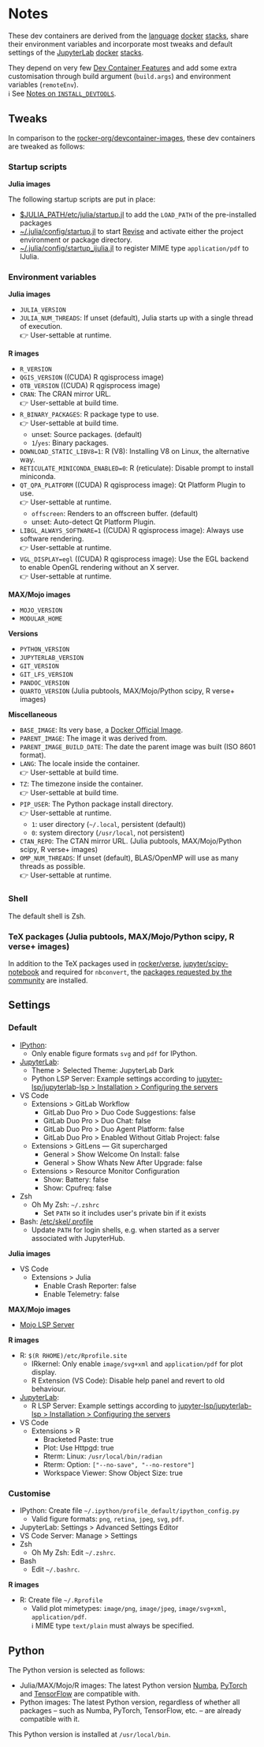 # Notes

These dev containers are derived from the
[lan](https://github.com/b-data/julia-docker-stack)[guage](https://github.com/b-data/mojo-docker-stack)
[docker](https://github.com/b-data/python-docker-stack)
[stacks](https://github.com/b-data/r-docker-stack), share their environment
variables and incorporate most tweaks and default settings of the
[Jupyter](https://github.com/b-data/jupyterlab-julia-docker-stack)[Lab](https://github.com/b-data/jupyterlab-mojo-docker-stack)
[docker](https://github.com/b-data/jupyterlab-python-docker-stack)
[stacks](https://github.com/b-data/jupyterlab-r-docker-stack).

They depend on very few
[Dev Container Features](https://containers.dev/features) and add some extra
customisation through build argument (`build.args`) and environment variables
(`remoteEnv`).  
:information_source: See [Notes on `INSTALL_DEVTOOLS`](DEVTOOLS_NOTES.md).

## Tweaks

In comparison to the
[rocker-org/devcontainer-images](https://github.com/rocker-org/devcontainer-images),
these dev containers are tweaked as follows:

### Startup scripts

**Julia images**

The following startup scripts are put in place:

* [$JULIA_PATH/etc/julia/startup.jl](https://github.com/b-data/julia-docker-stack/blob/main/base/conf/julia/etc/julia/startup.jl)
  to add the `LOAD_PATH` of the pre-installed packages
* [~/.julia/config/startup.jl](https://github.com/b-data/julia-docker-stack/blob/main/base/conf/user/var/backups/skel/.julia/config/startup.jl)
  to start [Revise](https://github.com/timholy/Revise.jl) and activate either
  the project environment or package directory.
* [~/.julia/config/startup_ijulia.jl](.devcontainer/julia-base/conf/user/etc/skel/.julia/config/startup_ijulia.jl)
  to register MIME type `application/pdf` to IJulia.

### Environment variables

**Julia images**

* `JULIA_VERSION`
* `JULIA_NUM_THREADS`: If unset (default), Julia starts up with a single thread
  of execution.  
  :point_right: User-settable at runtime.

**R images**

* `R_VERSION`
* `QGIS_VERSION` ((CUDA) R qgisprocess image)
* `OTB_VERSION` ((CUDA) R qgisprocess image)
* `CRAN`: The CRAN mirror URL.  
  :point_right: User-settable at build time.
* `R_BINARY_PACKAGES`: R package type to use.  
  :point_right: User-settable at build time.
  * unset: Source packages. (default)
  * `1`/`yes`: Binary packages.
* `DOWNLOAD_STATIC_LIBV8=1`: R (V8): Installing V8 on Linux, the alternative
  way.
* `RETICULATE_MINICONDA_ENABLED=0`: R (reticulate): Disable prompt to install
  miniconda.
* `QT_QPA_PLATFORM` ((CUDA) R qgisprocess image): Qt Platform Plugin to use.  
  :point_right: User-settable at runtime.
  * `offscreen`: Renders to an offscreen buffer. (default)
  * unset: Auto-detect Qt Platform Plugin.
* `LIBGL_ALWAYS_SOFTWARE=1` ((CUDA) R qgisprocess image): Always use software
  rendering.  
  :point_right: User-settable at runtime.
* `VGL_DISPLAY=egl` ((CUDA) R qgisprocess image): Use the EGL backend to enable
  OpenGL rendering without an X server.  
  :point_right: User-settable at runtime.

**MAX/Mojo images**

* `MOJO_VERSION`
* `MODULAR_HOME`

**Versions**

* `PYTHON_VERSION`
* `JUPYTERLAB_VERSION`
* `GIT_VERSION`
* `GIT_LFS_VERSION`
* `PANDOC_VERSION`
* `QUARTO_VERSION` (Julia pubtools, MAX/Mojo/Python scipy, R verse+ images)

**Miscellaneous**

* `BASE_IMAGE`: Its very base, a [Docker Official Image](https://hub.docker.com/search?q=&type=image&image_filter=official).
* `PARENT_IMAGE`: The image it was derived from.
* `PARENT_IMAGE_BUILD_DATE`: The date the parent image was built (ISO 8601
  format).
* `LANG`: The locale inside the container.  
  :point_right: User-settable at build time.
* `TZ`: The timezone inside the container.  
  :point_right: User-settable at build time.
* `PIP_USER`: The Python package install directory.  
  :point_right: User-settable at runtime.
  * `1`: user directory (`~/.local`, persistent (default))
  * `0`: system directory (`/usr/local`, not persistent)
* `CTAN_REPO`: The CTAN mirror URL. (Julia pubtools, MAX/Mojo/Python scipy, R
  verse+ images)
* `OMP_NUM_THREADS`: If unset (default), BLAS/OpenMP will use as many
  threads as possible.  
  :point_right: User-settable at runtime.

### Shell

The default shell is Zsh.

### TeX packages (Julia pubtools, MAX/Mojo/Python scipy, R verse+ images)

In addition to the TeX packages used in
[rocker/verse](https://github.com/rocker-org/rocker-versioned2/blob/master/scripts/install_texlive.sh),
[jupyter/scipy-notebook](https://github.com/jupyter/docker-stacks/blob/main/images/scipy-notebook/Dockerfile)
and required for `nbconvert`, the
[packages requested by the community](https://yihui.org/gh/tinytex/tools/pkgs-yihui.txt)
are installed.

## Settings

### Default

* [IPython](.devcontainer/conf/ipython/usr/local/etc/ipython/ipython_config.py):
  * Only enable figure formats `svg` and `pdf` for IPython.
* [JupyterLab](.devcontainer/conf/jupyterlab/usr/local/share/jupyter/lab/settings/overrides.json):
  * Theme > Selected Theme: JupyterLab Dark
  * Python LSP Server: Example settings according to
    [jupyter-lsp/jupyterlab-lsp > Installation > Configuring the servers](https://github.com/jupyter-lsp/jupyterlab-lsp#configuring-the-servers)
* VS Code
  * Extensions > GitLab Workflow
    * GitLab Duo Pro > Duo Code Suggestions: false
    * GitLab Duo Pro > Duo Chat: false
    * GitLab Duo Pro > Duo Agent Platform: false
    * GitLab Duo Pro > Enabled Without Gitlab Project: false
  * Extensions > GitLens — Git supercharged
    * General > Show Welcome On Install: false
    * General > Show Whats New After Upgrade: false
  * Extensions > Resource Monitor Configuration
    * Show: Battery: false
    * Show: Cpufreq: false
* Zsh
  * Oh My Zsh: `~/.zshrc`
    * Set `PATH` so it includes user's private bin if it exists
* Bash: [/etc/skel/.profile](.devcontainer/conf/shell/etc/skel/.profile)
  * Update `PATH` for login shells, e.g. when started as a server associated
    with JupyterHub.

**Julia images**

* VS Code
  * Extensions > Julia
    * Enable Crash Reporter: false
    * Enable Telemetry: false

**MAX/Mojo images**

* [Mojo LSP Server](.devcontainer/mojo-base/conf/jupyterlab/usr/local/etc/jupyter/jupyter_server_config.d/mojo-lsp-server.json)

**R images**

* R: `$(R RHOME)/etc/Rprofile.site`
  * IRkernel: Only enable `image/svg+xml` and `application/pdf` for plot
    display.
  * R Extension (VS Code): Disable help panel and revert to old behaviour.
* [JupyterLab](.devcontainer/r-base/conf/jupyterlab/usr/local/share/jupyter/lab/settings/overrides.json):
  * R LSP Server: Example settings according to
    [jupyter-lsp/jupyterlab-lsp > Installation > Configuring the servers](https://github.com/jupyter-lsp/jupyterlab-lsp#configuring-the-servers)
* VS Code
  * Extensions > R
    * Bracketed Paste: true
    * Plot: Use Httpgd: true
    * Rterm: Linux: `/usr/local/bin/radian`
    * Rterm: Option: `["--no-save", "--no-restore"]`
    * Workspace Viewer: Show Object Size: true

### Customise

* IPython: Create file `~/.ipython/profile_default/ipython_config.py`
  * Valid figure formats: `png`, `retina`, `jpeg`, `svg`, `pdf`.
* JupyterLab: Settings > Advanced Settings Editor
* VS Code Server: Manage > Settings
* Zsh
  * Oh My Zsh: Edit `~/.zshrc`.
* Bash
  * Edit `~/.bashrc`.

**R images**

* R: Create file `~/.Rprofile`
  * Valid plot mimetypes: `image/png`, `image/jpeg`, `image/svg+xml`,
    `application/pdf`.  
    :information_source: MIME type `text/plain` must always be specified.

## Python

The Python version is selected as follows:

* Julia/MAX/Mojo/R images: The latest Python version
  [Numba](https://numba.readthedocs.io/en/stable/user/installing.html#numba-support-info),
  [PyTorch](https://github.com/pytorch/pytorch/blob/main/RELEASE.md#release-compatibility-matrix)
  and
  [TensorFlow](https://www.tensorflow.org/install/source#cpu) are compatible
  with.
* Python images: The latest Python version, regardless of whether all packages –
  such as Numba, PyTorch, TensorFlow, etc. – are already compatible with it.

This Python version is installed at `/usr/local/bin`.
